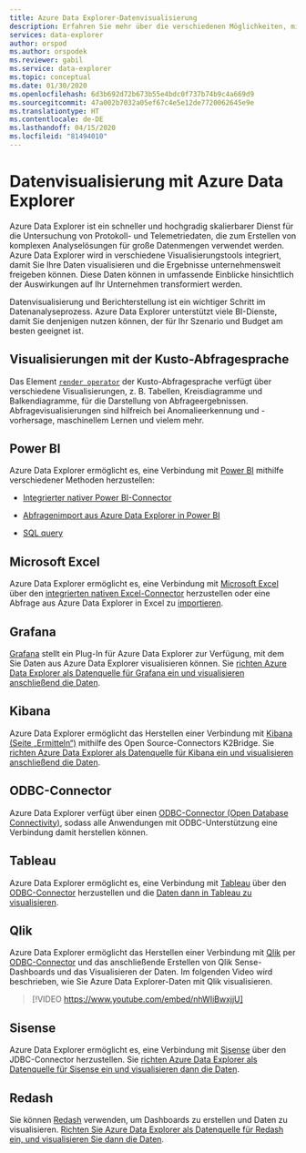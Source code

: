 ```yaml
---
title: Azure Data Explorer-Datenvisualisierung
description: Erfahren Sie mehr über die verschiedenen Möglichkeiten, mit denen Sie Ihre Azure Data Explorer-Daten visualisieren können
services: data-explorer
author: orspod
ms.author: orspodek
ms.reviewer: gabil
ms.service: data-explorer
ms.topic: conceptual
ms.date: 01/30/2020
ms.openlocfilehash: 6d3b692d72b673b55e4bdc0f737b74b9c4a669d9
ms.sourcegitcommit: 47a002b7032a05ef67c4e5e12de7720062645e9e
ms.translationtype: HT
ms.contentlocale: de-DE
ms.lasthandoff: 04/15/2020
ms.locfileid: "81494010"
---
```

# <a name="data-visualization-with-azure-data-explorer"></a>Datenvisualisierung mit Azure Data Explorer 

Azure Data Explorer ist ein schneller und hochgradig skalierbarer Dienst für die Untersuchung von Protokoll- und Telemetriedaten, die zum Erstellen von komplexen Analyselösungen für große Datenmengen verwendet werden. Azure Data Explorer wird in verschiedene Visualisierungstools integriert, damit Sie Ihre Daten visualisieren und die Ergebnisse unternehmensweit freigeben können. Diese Daten können in umfassende Einblicke hinsichtlich der Auswirkungen auf Ihr Unternehmen transformiert werden.

Datenvisualisierung und Berichterstellung ist ein wichtiger Schritt im Datenanalyseprozess. Azure Data Explorer unterstützt viele BI-Dienste, damit Sie denjenigen nutzen können, der für Ihr Szenario und Budget am besten geeignet ist.

## <a name="kusto-query-language-visualizations"></a>Visualisierungen mit der Kusto-Abfragesprache

Das Element [`render operator`](kusto/query/renderoperator.md) der Kusto-Abfragesprache verfügt über verschiedene Visualisierungen, z. B. Tabellen, Kreisdiagramme und Balkendiagramme, für die Darstellung von Abfrageergebnissen. Abfragevisualisierungen sind hilfreich bei Anomalieerkennung und -vorhersage, maschinellem Lernen und vielem mehr.

## <a name="power-bi"></a>Power BI

Azure Data Explorer ermöglicht es, eine Verbindung mit [Power BI](https://powerbi.microsoft.com) mithilfe verschiedener Methoden herzustellen: 

  * [Integrierter nativer Power BI-Connector](/azure/data-explorer/power-bi-connector)

  * [Abfragenimport aus Azure Data Explorer in Power BI](/azure/data-explorer/power-bi-imported-query)
 
  * [SQL query](/azure/data-explorer/power-bi-sql-query)

## <a name="microsoft-excel"></a>Microsoft Excel

Azure Data Explorer ermöglicht es, eine Verbindung mit [Microsoft Excel](https://products.office.com/excel) über den [integrierten nativen Excel-Connector](excel-connector.md) herzustellen oder eine Abfrage aus Azure Data Explorer in Excel zu [importieren](excel-blank-query.md).

## <a name="grafana"></a>Grafana

[Grafana](https://grafana.com) stellt ein Plug-In für Azure Data Explorer zur Verfügung, mit dem Sie Daten aus Azure Data Explorer visualisieren können. Sie [richten Azure Data Explorer als Datenquelle für Grafana ein und visualisieren anschließend die Daten](/azure/data-explorer/grafana). 

## <a name="kibana"></a>Kibana

Azure Data Explorer ermöglicht das Herstellen einer Verbindung mit [Kibana (Seite „Ermitteln“)](https://www.elastic.co/guide/en/kibana/6.8/discover.html) mithilfe des Open Source-Connectors K2Bridge. Sie [richten Azure Data Explorer als Datenquelle für Kibana ein und visualisieren anschließend die Daten](/azure/data-explorer/k2bridge).

## <a name="odbc-connector"></a>ODBC-Connector

Azure Data Explorer verfügt über einen [ODBC-Connector (Open Database Connectivity)](connect-odbc.md), sodass alle Anwendungen mit ODBC-Unterstützung eine Verbindung damit herstellen können.

## <a name="tableau"></a>Tableau

Azure Data Explorer ermöglicht es, eine Verbindung mit [Tableau](https://www.tableau.com) über den [ODBC-Connector](/azure/data-explorer/connect-odbc) herzustellen und die [Daten dann in Tableau zu visualisieren](tableau.md).

## <a name="qlik"></a>Qlik

Azure Data Explorer ermöglicht das Herstellen einer Verbindung mit [Qlik](https://www.qlik.com) per [ODBC-Connector](/azure/data-explorer/connect-odbc) und das anschließende Erstellen von Qlik Sense-Dashboards und das Visualisieren der Daten. Im folgenden Video wird beschrieben, wie Sie Azure Data Explorer-Daten mit Qlik visualisieren. 

> [!VIDEO https://www.youtube.com/embed/nhWIiBwxjjU]  

## <a name="sisense"></a>Sisense

Azure Data Explorer ermöglicht es, eine Verbindung mit [Sisense](https://www.sisense.com) über den JDBC-Connector herzustellen. Sie [richten Azure Data Explorer als Datenquelle für Sisense ein und visualisieren dann die Daten](/azure/data-explorer/sisense).

## <a name="redash"></a>Redash

Sie können [Redash](https://redash.io/) verwenden, um Dashboards zu erstellen und Daten zu visualisieren. [Richten Sie Azure Data Explorer als Datenquelle für Redash ein, und visualisieren Sie dann die Daten](/azure/data-explorer/redash).